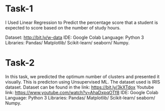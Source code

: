 # Task-1
I Used Linear Regression to Predict the percentage score that a student is expected to score based on the number of study hours.

Dataset: http://bit.ly/w-data
IDE: Google Colab
Language: Python 3
Libraries: Pandas/ Matplotlib/ Scikit-learn/ seaborn/ Numpy.
# Task-2
In this task, we predicted the optimum number of clusters and presented it visually. This is predicton using Unsupervised ML. The dataset used is IRIS dataset. Dataset can be found in the link: https://bit.ly/3kXTdox Youtube link: https://www.youtube.com/watch?v=AhaDxpqOTf8
IDE: Google Colab
Language: Python 3
Libraries: Pandas/ Matplotlib/ Scikit-learn/ seaborn/ Numpy.

